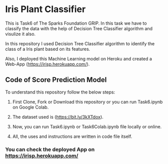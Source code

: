 # Iris Plant Classifier

This is Task6 of The Sparks Foundation GRIP. In this task we have to classify the data with the help of Decision Tree Classifier algorithm and visulize it also.

In this repository I used Decision Tree Classifier algorithm to identify the class of a Iris plant based on its features. 

Also, I deployed this Machine Learning model on Heroku and created a Web-App (https://irisp.herokuapp.com/).

## Code of Score Prediction Model

To understand this repository follow the below steps:

1) First Clone, Fork or Download this repository or you can run Task6.ipynb on Google Colab. 

2) The dataset used is (https://bit.ly/3kXTdox).

3) Now, you can run Task6.ipynb or Task6Colab.ipynb file locally or online.

4) All, the uses and instructions are written in code file itself.

### You can check the deployed App on https://irisp.herokuapp.com/
